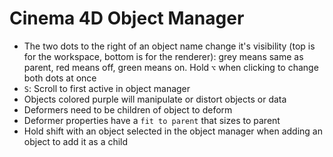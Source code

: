 # Cinema 4D Object Manager

- The two dots to the right of an object name change it's visibility (top is for the workspace, bottom is for the renderer): grey means same as parent, red means off, green means on. Hold `⌥` when clicking to change both dots at once
- `S`: Scroll to first active in object manager
- Objects colored purple will manipulate or distort objects or data
- Deformers need to be children of object to deform
- Deformer properties have a `fit to parent` that sizes to parent
- Hold shift with an object selected in the object manager when adding an object to add it as a child
